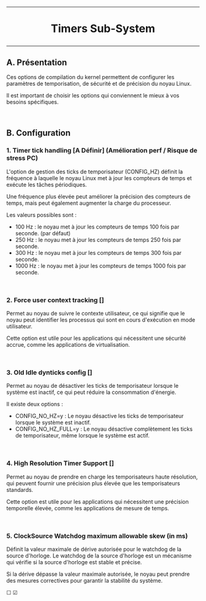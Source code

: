 ----------------------------------------------------------------------------------------------------------------------------------------------------------------------------------------------------------
# <p align='center'> Timers Sub-System </p>
----------------------------------------------------------------------------------------------------------------------------------------------------------------------------------------------------------
## A. Présentation
Ces options de compilation du kernel permettent de configurer les paramètres de temporisation, de sécurité et de précision du noyau Linux.

Il est important de choisir les options qui conviennent le mieux à vos besoins spécifiques.

<br />

## B. Configuration

### 1. Timer tick handling [A Définir] (Amélioration perf / Risque de stress PC)
L'option de gestion des ticks de temporisateur (CONFIG_HZ) définit la fréquence à laquelle le noyau Linux met à jour les compteurs de temps et exécute les tâches périodiques.

Une fréquence plus élevée peut améliorer la précision des compteurs de temps, mais peut également augmenter la charge du processeur.

Les valeurs possibles sont :
- 100 Hz  : le noyau met à jour les compteurs de temps 100  fois par seconde. (par défaut)
- 250 Hz  : le noyau met à jour les compteurs de temps 250  fois par seconde.
- 300 Hz  : le noyau met à jour les compteurs de temps 300  fois par seconde.
- 1000 Hz : le noyau met à jour les compteurs de temps 1000 fois par seconde.

<br />

### 2. Force user context tracking []
Permet au noyau de suivre le contexte utilisateur, ce qui signifie que le noyau peut identifier les processus qui sont en cours d'exécution en mode utilisateur.

Cette option est utile pour les applications qui nécessitent une sécurité accrue, comme les applications de virtualisation.

<br />

### 3. Old Idle dynticks config []
Permet au noyau de désactiver les ticks de temporisateur lorsque le système est inactif, ce qui peut réduire la consommation d'énergie.

Il existe deux options :
- CONFIG_NO_HZ=y       : Le noyau désactive les ticks de temporisateur lorsque le système est inactif.
- CONFIG_NO_HZ_FULL=y  : Le noyau désactive complètement les ticks de temporisateur, même lorsque le système est actif.
<br />


### 4. High Resolution Timer Support []
Permet au noyau de prendre en charge les temporisateurs haute résolution, qui peuvent fournir une précision plus élevée que les temporisateurs standards.

Cette option est utile pour les applications qui nécessitent une précision temporelle élevée, comme les applications de mesure de temps.

<br />

### 5. ClockSource Watchdog maximum allowable skew (in ms)
Définit la valeur maximale de dérive autorisée pour le watchdog de la source d'horloge. Le watchdog de la source d'horloge est un mécanisme qui vérifie si la source d'horloge est stable et précise.

Si la dérive dépasse la valeur maximale autorisée, le noyau peut prendre des mesures correctives pour garantir la stabilité du système.


☐ ☑
